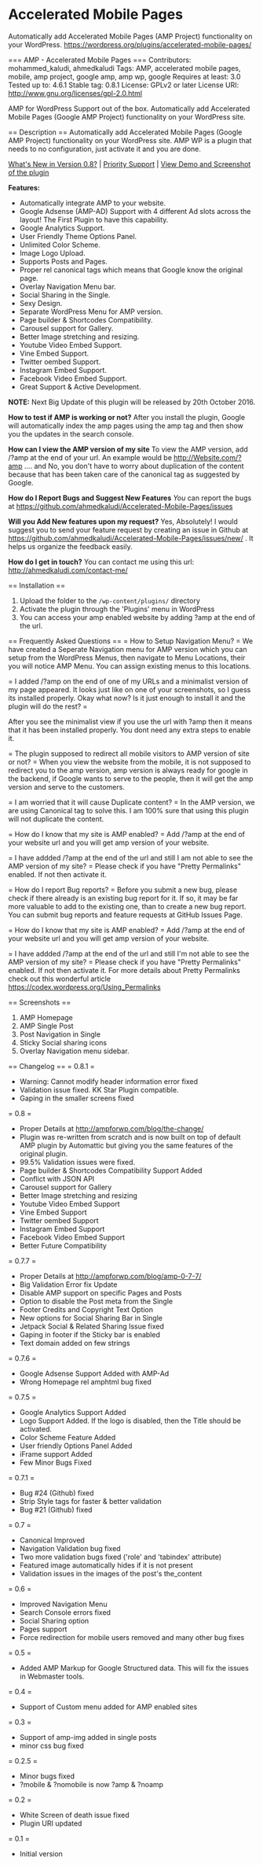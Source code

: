 # Accelerated Mobile Pages
Automatically add Accelerated Mobile Pages (AMP Project) functionality on your WordPress.
https://wordpress.org/plugins/accelerated-mobile-pages/

=== AMP - Accelerated Mobile Pages ===
Contributors: mohammed_kaludi, ahmedkaludi
Tags: AMP, accelerated mobile pages, mobile, amp project, google amp, amp wp, google
Requires at least: 3.0
Tested up to: 4.6.1
Stable tag: 0.8.1
License: GPLv2 or later
License URI: http://www.gnu.org/licenses/gpl-2.0.html

AMP for WordPress Support out of the box. Automatically add Accelerated Mobile Pages (Google AMP Project) functionality on your WordPress site.

== Description ==
Automatically add Accelerated Mobile Pages (Google AMP Project) functionality on your WordPress site. AMP WP is a plugin that needs to no configuration, just activate it and you are done.

[What's New in Version 0.8?](http://ampforwp.com/blog/the-change/) | [Priority Support](http://ampforwp.com/priority-support/) | [View Demo and Screenshot of the plugin](http://ahmedkaludi.com/accelerated-mobile-pages/)

**Features:**

* Automatically integrate AMP to your website. 
* Google Adsense (AMP-AD) Support with 4 different Ad slots across the layout! The First Plugin to have this capability. 
* Google Analytics Support. 
* User Friendly Theme Options Panel. 
* Unlimited Color Scheme. 
* Image Logo Upload. 
* Supports Posts and Pages. 
* Proper rel canonical tags which means that Google know the original page. 
* Overlay Navigation Menu bar. 
* Social Sharing in the Single. 
* Sexy Design. 
* Separate WordPress Menu for AMP version. 
* Page builder & Shortcodes Compatibility. 
* Carousel support for Gallery. 
* Better Image stretching and resizing. 
* Youtube Video Embed Support. 
* Vine Embed Support. 
* Twitter oembed Support. 
* Instagram Embed Support. 
* Facebook Video Embed Support. 
* Great Support & Active Development. 


**NOTE:** Next Big Update of this plugin will be released by 20th October 2016.


**How to test if AMP is working or not?**
After you install the plugin, Google will automatically index the amp pages using the amp tag and then show you the updates in the search console.

**How can I view the AMP version of my site**
To view the AMP version, add /?amp at the end of your url. An example would be http://Website.com/?amp .... and No, you don't have to worry about duplication of the content because that has been taken care of the canonical tag as suggested by Google.

**How do I Report Bugs and Suggest New Features**
<i>You</i> can report the bugs at https://github.com/ahmedkaludi/Accelerated-Mobile-Pages/issues

**Will you Add New features upon my request?**
Yes, Absolutely! I would suggest you to send your feature request by creating an issue in Github at https://github.com/ahmedkaludi/Accelerated-Mobile-Pages/issues/new/ . It helps us organize the feedback easily.

**How do I get in touch?**
You can contact me using this url: http://ahmedkaludi.com/contact-me/


== Installation ==
1. Upload the folder to the `/wp-content/plugins/` directory
2. Activate the plugin through the 'Plugins' menu in WordPress
3. You can access your amp enabled website by adding ?amp at the end of the url.


== Frequently Asked Questions ==
= How to Setup Navigation Menu? =
We have created a Seperate Navigation menu for AMP version which you can setup from the WordPress Menus, then navigate to Menu Locations, their you will notice AMP Menu. You can assign existing menus to this locations.

= I added /?amp on the end of one of my URLs and a minimalist version of my page appeared. It looks just like on one of your screenshots, so I guess its installed properly. Okay what now? Is it just enough to install it and the plugin will do the rest? =

After you see the minimalist view if you use the url with ?amp then it means that it has been installed properly. You dont need any extra steps to enable it.

= The plugin supposed to redirect all mobile visitors to AMP version of site or not? =
When you view the website from the mobile, it is not supposed to redirect you to the amp version, amp version is always ready for google in the backend, if Google wants to serve to the people, then it will get the amp version and serve to the customers.

= I am worried that it will cause Duplicate content? =
In the AMP version, we are using Canonical tag to solve this. I am 100% sure that using this plugin will not duplicate the content.

= How do I know that my site is AMP enabled? =
Add /?amp at the end of your website url and you will get amp version of your website.

= I have addded /?amp at the end of the url and still I am not able to see the AMP version of my site? =
Please check if you have "Pretty Permalinks" enabled. If not then activate it.

= How do I report Bug reports? =
Before you submit a new bug, please check if there already is an existing bug report for it. If so, it may be far more valuable to add to the existing one, than to create a new bug report. You can submit bug reports and feature requests at GitHub Issues Page.

= How do I know that my site is AMP enabled? =
Add /?amp at the end of your website url and you will get amp version of your website.

= I have addded /?amp at the end of the url and still I'm not able to see the AMP version of my site? =
Please check if you have "Pretty Permalinks" enabled. If not then activate it. For more details about Pretty Permalinks check out this wonderful article https://codex.wordpress.org/Using_Permalinks



== Screenshots ==
1. AMP Homepage
2. AMP Single Post
3. Post Navigation in Single
4. Sticky Social sharing icons
5. Overlay Navigation menu sidebar.


== Changelog ==
= 0.8.1 =
* Warning: Cannot modify header information error fixed
* Validation issue fixed. KK Star Plugin compatible.
* Gaping in the smaller screens fixed

= 0.8 =
* Proper Details at http://ampforwp.com/blog/the-change/
* Plugin was re-written from scratch and is now built on top of default AMP plugin by Automattic but giving you the same features of the original plugin.
* 99.5% Validation issues were fixed.
* Page builder & Shortcodes Compatibility Support Added
* Conflict with JSON API
* Carousel support for Gallery
* Better Image stretching and resizing
* Youtube Video Embed Support
* Vine Embed Support
* Twitter oembed Support
* Instagram Embed Support
* Facebook Video Embed Support
* Better Future Compatibility

= 0.7.7 =
* Proper Details at http://ampforwp.com/blog/amp-0-7-7/
* Big Validation Error fix Update
* Disable AMP support on specific Pages and Posts
* Option to disable the Post meta from the Single
* Footer Credits and Copyright Text Option
* New options for Social Sharing Bar in Single
* Jetpack Social & Related Sharing Issue fixed
* Gaping in footer if the Sticky bar is enabled
* Text domain added on few strings

= 0.7.6 =
* Google Adsense Support Added with AMP-Ad
* Wrong Homepage rel amphtml bug fixed

= 0.7.5 =
* Google Analytics Support Added
* Logo Support Added. If the logo is disabled, then the Title should be activated.
* Color Scheme Feature Added
* User friendly Options Panel Added
* iFrame support Added
* Few Minor Bugs Fixed

= 0.7.1 =
* Bug #24 (Github) fixed
* Strip Style tags for faster & better validation
* Bug #21 (Github) fixed

= 0.7 =
* Canonical Improved
* Navigation Validation bug fixed
* Two more validation bugs fixed ('role' and 'tabindex' attribute)
* Featured image automatically hides if it is not present
* Validation issues in the images of the post's the_content

= 0.6 =
* Improved Navigation Menu
* Search Console errors fixed
* Social Sharing option
* Pages support
* Force redirection for mobile users removed and many other bug fixes

= 0.5 =
* Added AMP Markup for Google Structured data. This will fix the issues in Webmaster tools.

= 0.4 =
* Support of Custom menu added for AMP enabled sites

= 0.3 =
* Support of amp-img added in single posts
* minor css bug fixed

= 0.2.5 =
* Minor bugs fixed
* ?mobile & ?nomobile is now ?amp & ?noamp

= 0.2 =
* White Screen of death issue fixed
* Plugin URI updated

= 0.1 =
* Initial version